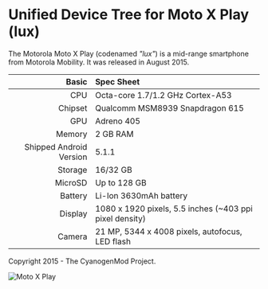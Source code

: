 Unified Device Tree for Moto X Play (lux)
===========================================

The Motorola Moto X Play (codenamed _"lux"_) is a mid-range smartphone from Motorola Mobility.
It was released in August 2015.

Basic   | Spec Sheet
-------:|:-------------------------
CPU     | Octa-core 1.7/1.2 GHz Cortex-A53
Chipset | Qualcomm MSM8939 Snapdragon 615
GPU     | Adreno 405
Memory  | 2 GB RAM
Shipped Android Version | 5.1.1
Storage | 16/32 GB
MicroSD | Up to 128 GB
Battery | Li-Ion 3630mAh battery
Display | 1080 x 1920 pixels, 5.5 inches (~403 ppi pixel density)
Camera  | 21 MP, 5344 x 4008 pixels, autofocus, LED flash

Copyright 2015 - The CyanogenMod Project.

![Moto X Play](https://wiki.cyanogenmod.org/images/thumb/d/db/Lux.png/309px-Lux.png "Moto X Play")
